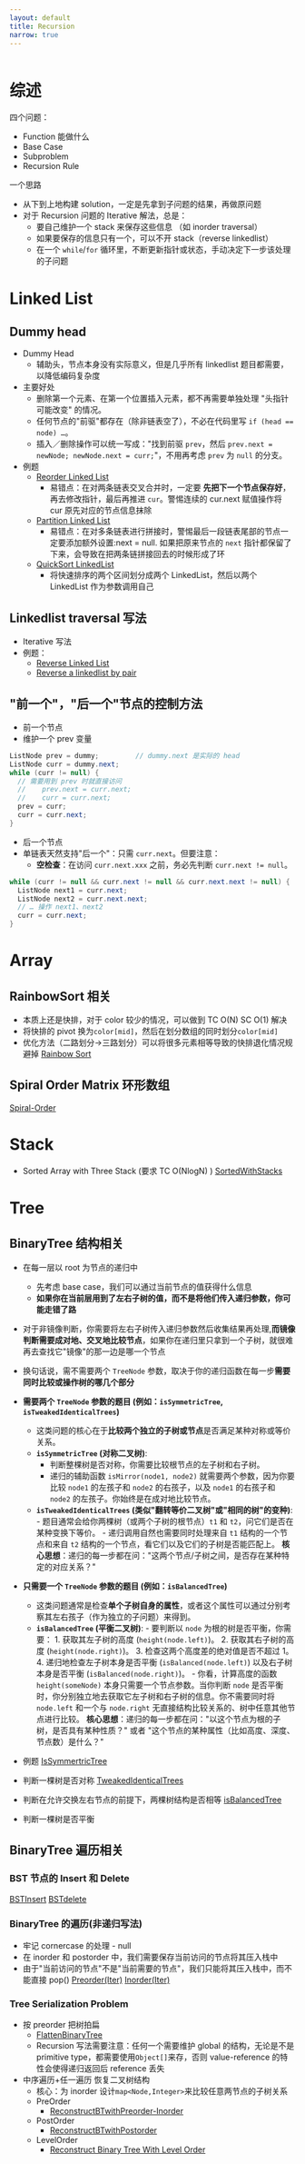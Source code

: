```yaml
---
layout: default
title: Recursion
narrow: true
---
```


```table-of-contents

```

# 综述

四个问题：

- Function 能做什么
- Base Case
- Subproblem
- Recursion Rule

一个思路

- 从下到上地构建 solution，一定是先拿到子问题的结果，再做原问题
- 对于 Recursion 问题的 Iterative 解法，总是：
  - 要自己维护一个 stack 来保存这些信息 （如 inorder traversal）
  - 如果要保存的信息只有一个，可以不开 stack（reverse linkedlist）
  - 在一个 `while`/`for` 循环里，不断更新指针或状态，手动决定下一步该处理的子问题

# Linked List

## Dummy head

- Dummy Head
  - 辅助头，节点本身没有实际意义，但是几乎所有 linkedlist 题目都需要，以降低编码复杂度
- 主要好处
  - 删除第一个元素、在第一个位置插入元素，都不再需要单独处理 "头指针可能改变" 的情况。
  - 任何节点的"前驱"都存在（除非链表空了），不必在代码里写 `if (head == node) …`。
  - 插入／删除操作可以统一写成："找到前驱 `prev`，然后 `prev.next = newNode; newNode.next = curr;`"，不用再考虑 `prev` 为 `null` 的分支。
- 例题
  - [Reorder Linked List](/algorithmn-notes/reorder-linked-list.html)
    - 易错点：在对两条链表交叉合并时，一定要 **先把下一个节点保存好**，再去修改指针，最后再推进 `cur`。警惕连续的 cur.next 赋值操作将 cur 原先对应的节点信息抹除
  - [Partition Linked List](/algorithmn-notes/partition-linked-list.html)
    - 易错点：在对多条链表进行拼接时，警惕最后一段链表尾部的节点一定要添加额外设置:next = null. 如果把原来节点的 `next` 指针都保留了下来，会导致在把两条链拼接回去的时候形成了环
  - [QuickSort LinkedList](/algorithmn-notes/quicksort-linkedlist.html)
    - 将快速排序的两个区间划分成两个 LinkedList，然后以两个 LinkedList 作为参数调用自己

## Linkedlist traversal 写法

- Iterative 写法
- 例题：
  - [Reverse Linked List](/algorithmn-notes/reverse-linked-list.html)
  - [Reverse a linkedlist by pair](/algorithmn-notes/reverse-a-linkedlist-by-pair.html)

## "前一个"，"后一个"节点的控制方法

- 前一个节点
- 维护一个 prev 变量

```java
ListNode prev = dummy;         // dummy.next 是实际的 head
ListNode curr = dummy.next;
while (curr != null) {
  // 需要用到 prev 时就直接访问
  //    prev.next = curr.next;
  //    curr = curr.next;
  prev = curr;
  curr = curr.next;
}
```

- 后一个节点
- 单链表天然支持"后一个"：只需 `curr.next`。但要注意：
  - **空检查**：在访问 `curr.next.xxx` 之前，务必先判断 `curr.next != null`。

```java
while (curr != null && curr.next != null && curr.next.next != null) {
  ListNode next1 = curr.next;
  ListNode next2 = curr.next.next;
  // … 操作 next1、next2
  curr = curr.next;
}
```

# Array

## RainbowSort 相关

- 本质上还是快排，对于 color 较少的情况，可以做到 TC O(N) SC O(1) 解决
- 将快排的 pivot 换为`color[mid]`，然后在划分数组的同时划分`color[mid]`
- 优化方法（二路划分->三路划分）可以将很多元素相等导致的快排退化情况规避掉
  [Rainbow Sort](/algorithmn-notes/rainbow-sort.html)

## Spiral Order Matrix 环形数组

[Spiral-Order](/algorithmn-notes/spiral-order.html)

# Stack

- Sorted Array with Three Stack (要求 TC O(NlogN) )
  [SortedWithStacks](/algorithmn-notes/sortedwithstacks.html)

# Tree

## BinaryTree 结构相关

- 在每一层以 root 为节点的递归中
  - 先考虑 base case，我们可以通过当前节点的值获得什么信息
  - **如果你在当前层用到了左右子树的值，而不是将他们传入递归参数，你可能走错了路**
- 对于非镜像判断，你需要将左右子树传入递归参数然后收集结果再处理,**而镜像判断需要成对地、交叉地比较节点**，如果你在递归里只拿到一个子树，就很难再去查找它"镜像"的那一边是哪一个节点
- 换句话说，需不需要两个 `TreeNode` 参数，取决于你的递归函数在每一步**需要同时比较或操作树的哪几个部分**
- **需要两个 `TreeNode` 参数的题目 (例如：`isSymmetricTree`, `isTweakedIdenticalTrees`)**
  - 这类问题的核心在于**比较两个独立的子树或节点**是否满足某种对称或等价关系。
  - **`isSymmetricTree` (对称二叉树)**:
    - 判断整棵树是否对称，你需要比较根节点的左子树和右子树。
    - 递归的辅助函数 `isMirror(node1, node2)` 就需要两个参数，因为你要比较 `node1` 的左孩子和 `node2` 的右孩子，以及 `node1` 的右孩子和 `node2` 的左孩子。你始终是在成对地比较节点。
  - **`isTweakedIdenticalTrees` (类似"翻转等价二叉树"或"相同的树"的变种)**: - 题目通常会给你两棵树（或两个子树的根节点）`t1` 和 `t2`，问它们是否在某种变换下等价。 - 递归调用自然也需要同时处理来自 `t1` 结构的一个节点和来自 `t2` 结构的一个节点，看它们以及它们的子树是否能匹配上。
    **核心思想**：递归的每一步都在问："这两个节点/子树之间，是否存在某种特定的对应关系？"
- **只需要一个 `TreeNode` 参数的题目 (例如：`isBalancedTree`)**

  - 这类问题通常是检查**单个子树自身的属性**，或者这个属性可以通过分别考察其左右孩子（作为独立的子问题）来得到。
  - **`isBalancedTree` (平衡二叉树)**: - 要判断以 `node` 为根的树是否平衡，你需要： 1. 获取其左子树的高度 (`height(node.left)`)。 2. 获取其右子树的高度 (`height(node.right)`)。 3. 检查这两个高度差的绝对值是否不超过 1。 4. 递归地检查左子树本身是否平衡 (`isBalanced(node.left)`) 以及右子树本身是否平衡 (`isBalanced(node.right)`)。 - 你看，计算高度的函数 `height(someNode)` 本身只需要一个节点参数。当你判断 `node` 是否平衡时，你分别独立地去获取它左子树和右子树的信息。你不需要同时将 `node.left` 和一个与 `node.right` 无直接结构比较关系的、树中任意其他节点进行比较。
    **核心思想**：递归的每一步都在问："以这个节点为根的子树，是否具有某种性质？" 或者 "这个节点的某种属性（比如高度、深度、节点数）是什么？"

- 例题
  [IsSymmertricTree](/algorithmn-notes/issymmertrictree.html)
- 判断一棵树是否对称
  [TweakedIdenticalTrees](/algorithmn-notes/tweakedidenticaltrees.html)
- 判断在允许交换左右节点的前提下，两棵树结构是否相等
  [isBalancedTree](/algorithmn-notes/isbalancedtree.html)
- 判断一棵树是否平衡

## BinaryTree 遍历相关

### BST 节点的 Insert 和 Delete

[BSTInsert](/algorithmn-notes/bstinsert.html)
[BSTdelete](/algorithmn-notes/bstdelete.html)

### BinaryTree 的遍历(非递归写法)

- 牢记 cornercase 的处理 - null
- 在 inorder 和 postorder 中，我们需要保存当前访问的节点将其压入栈中
- 由于"当前访问的节点"不是"当前需要的节点"，我们只能将其压入栈中，而不能直接 pop()
  [Preorder(Iter)](/algorithmn-notes/preorder-iter.html)
  [Inorder(Iter)](/algorithmn-notes/inorder-iter.html)

### Tree Serialization Problem

- 按 preorder 把树拍扁
  - [FlattenBinaryTree](/algorithmn-notes/flattenbinarytree.html)
  - Recursion 写法需要注意：任何一个需要维护 global 的结构，无论是不是 primitive type，都需要使用`Object[]`来存，否则 value-reference 的特性会使得递归返回后 reference 丢失
- 中序遍历+任一遍历 恢复二叉树结构
  - 核心：为 inorder 设计`map<Node,Integer>`来比较任意两节点的子树关系
  - PreOrder
    - [ReconstructBTwithPreorder-Inorder](/algorithmn-notes/reconstructbtwithpreorder-inorder.html)
  - PostOrder
    - [ReconstructBTwithPostorder](/algorithmn-notes/reconstructbtwithpostorder.html)
  - LevelOrder
    - [Reconstruct Binary Tree With Level Order](/algorithmn-notes/reconstruct-binary-tree-with-level-order.html)
